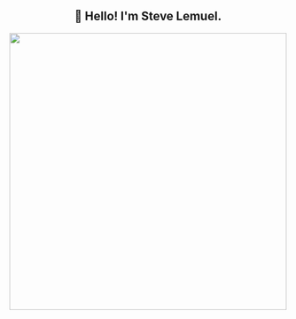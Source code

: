 <!--
**wlemuel/wlemuel** is a ✨ _special_ ✨ repository because its `README.md` (this file) appears on your GitHub profile.

Here are some ideas to get you started:

- 🔭 I’m currently working on ...
- 🌱 I’m currently learning ...
- 👯 I’m looking to collaborate on ...
- 🤔 I’m looking for help with ...
- 💬 Ask me about ...
- 📫 How to reach me: ...
- 😄 Pronouns: ...
- ⚡ Fun fact: ...
-->

<h2 align="center">👋 Hello! I'm Steve Lemuel.</h2>

<p align="center">
  <img height="500" src="https://user-images.githubusercontent.com/1510976/94387154-e173cd00-017b-11eb-9dd9-c5d69d0ac0e2.png" />
</p>
